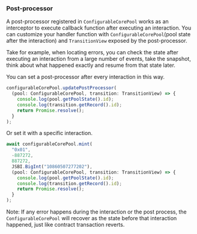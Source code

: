 ### Post-processor

A post-processor registered in `ConfigurableCorePool` works as an interceptor to execute callback function after executing an interaction. You can customize your handler function with `ConfigurableCorePool`(pool state after the interaction) and `TransitionView` exposed by the post-processor.

Take for example, when locating errors, you can check the state after executing an interaction from a large number of events, take the snapshot, think about what happened exactly and resume from that state later.

You can set a post-processor after every interaction in this way.

```typescript
configurableCorePool.updatePostProcessor(
  (pool: ConfigurableCorePool, transition: TransitionView) => {
    console.log(pool.getPoolState().id);
    console.log(transition.getRecord().id);
    return Promise.resolve();
  }
);
```

Or set it with a specific interaction.

```typescript
await configurableCorePool.mint(
  "0x01",
  -887272,
  887272,
  JSBI.BigInt("10860507277202"),
  (pool: ConfigurableCorePool, transition: TransitionView) => {
    console.log(pool.getPoolState().id);
    console.log(transition.getRecord().id);
    return Promise.resolve();
  }
);
```

Note: If any error happens during the interaction or the post process, the `ConfigurableCorePool` will recover as the state before that interaction happened, just like contract transaction reverts.
